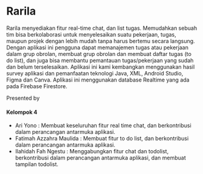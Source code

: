 # Rarila
Rarila menyediakan fitur real-time chat, dan list tugas. Memudahkan sebuah tim bisa berkolaborasi untuk menyelesaikan suatu pekerjaan, tugas, maupun projek dengan lebih mudah tanpa harus bertemu secara langsung. 
Dengan aplikasi ini pengguna dapat memanajemen tugas atau pekerjaan dalam grup obrolan, membuat grup obrolan dan membuat daftar tugas (to do list), dan juga bisa membantu pemantauan tugas/pekerjaan yang sudah dan belum terselesaikan.
Aplikasi ini kami kembangkan menggunakan hasil survey aplikasi dan pemanfaatan teknologi Java, XML, Android Studio, Figma dan Canva. Aplikasi ini menggunakan database Realtime yang ada pada Firebase Firestore. 

Presented by
#### Kelompok 4
- Ari Yono :	Membuat keseluruhan fitur real time chat, dan berkontribusi dalam perancangan antarmuka aplikasi.
- Fatimah Azzahra Maulida :	Membuat fitur to do list, dan berkontribusi dalam perancangan antarmuka aplikasi.
- Ilahidah Fah Ngestu	: Menggabungkan fitur chat dan todolist, berkontribusi dalam perancangan antarmuka aplikasi, dan membuat tampilan todolist.

